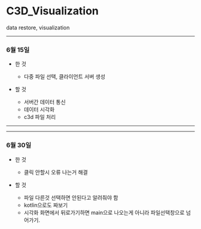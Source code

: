 # C3D_Visualization
data restore, visualization
***
### 6월 15일
- 한 것
  - 다중 파일 선택, 클라이언트 서버 생성

- 할 것
  - 서버간 데이터 통신
  - 데이터 시각화
  - c3d 파일 처리
***

***
### 6월 30일
- 한 것
  - 클릭 안할시 오류 나는거 해결

- 할 것
  - 파일 다른것 선택하면 안된다고 알려줘야 함
  - kotlin으로도 짜보기
  - 시각화 화면에서 뒤로가기하면 main으로 나오는게 아니라 파일선택창으로 넘어가기.
